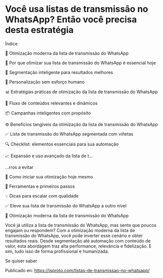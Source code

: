 # Você usa listas de transmissão no WhatsApp? Então você precisa desta estratégia

Índice



🚀 Otimização moderna da lista de transmissão do WhatsApp



🧠 Por que otimizar sua lista de transmissão do WhatsApp é essencial hoje



🎯 Segmentação inteligente para resultados melhores



💬 Personalização sem esforço humano



📊 Estratégias práticas de otimização da lista de transmissão do WhatsApp



🧩 Fluxo de conteúdos relevantes e dinâmicos



📦 Campanhas inteligentes com propósito



⚙️ Benefícios tangíveis da otimização da lista de transmissão do WhatsApp



✅ Lista de transmissão do WhatsApp segmentada com viñetas



🔍 Checklist: elementos essenciais para sua automação



📈 Expansão e uso avançado da lista de t...

...rros a evitar



🚀 Como iniciar sua otimização hoje mesmo



🧰 Ferramentas e primeiros passos



💡 Dicas para escalar com qualidade



✅ Eleve sua lista de transmissão do WhatsApp a outro nível



🚀 Otimização moderna da lista de transmissão do WhatsApp



Você já utiliza a lista de transmissão do WhatsApp, mas sente que poucos engajam ou respondem? Com a otimização moderna da lista de transmissão do WhatsApp, você pode inverter esse cenário e obter resultados reais. Desde segmentação até automação com conteúdo de valor, esta abordagem traz alta performance, relevância e fidelização. E sim, tudo isso de forma profissional e humanizada.



Se quiser saber

Publicado en: https://isproto.com/listas-de-transmissao-no-whatsapp/